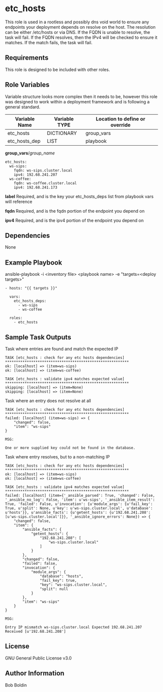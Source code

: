 etc_hosts
=========

This role is used in a rootless and possibly dns void world to ensure any endpoints your deployment depends on resolve on the host.  The resolution can be either /etc/hosts or via DNS.  If the FQDN is unable to resolve, the task will fail.  If the FQDN resolves, then the IPv4 will be checked to ensure it matches.  If the match fails, the task will fail.

Requirements
------------

This role is designed to be included with other roles.

Role Variables
--------------

Variable structure looks more complex then it needs to be, however this role was designed to work within a deployment framework and is following a general standard.

| Variable Name | Variable TYPE | Location to define or override |    
| --- | --- | --- |    
| etc_hosts | DICTIONARY | group_vars |
| etc_hosts_dep | LIST | playbook |

**group_vars**/*group_name*

    etc_hosts:
      ws-sips:
        fqdn: ws-sips.cluster.local
        ipv4: 192.68.241.207
      ws-coffee:
        fqdn: ws-coffee.cluster.local
        ipv4: 192.68.241.173

**label** Required, and is the key your etc_hosts_deps list from playbook vars will reference

**fqdn** Required, and is the fqdn portion of the endpoint you depend on

**ipv4** Required, and is the ipv4 portion of the endpoint you depend on


Dependencies
------------

None

Example Playbook
----------------

ansible-playbook -i \<inventory file\> \<playbook name\> -e "targets=\<deploy targets\>"

```
- hosts: "{{ targets }}"

  vars:
    etc_hosts_deps:
      - ws-sips
      - ws-coffee

  roles:
    - etc_hosts
```

Sample Task Outputs
------------------

Task where entries are found and match the expected IP

```
TASK [etc_hosts : check for any etc hosts dependencies] *********************************************************
ok: [localhost] => (item=ws-sips)
ok: [localhost] => (item=ws-coffee)

TASK [etc_hosts : validate ipv4 matches expected value] *********************************************************
skipping: [localhost] => (item=None) 
skipping: [localhost] => (item=None) 
```

Task where an entry does not resolve at all
```
TASK [etc_hosts : check for any etc hosts dependencies] *********************************************************
failed: [localhost] (item=ws-sips) => {
    "changed": false, 
    "item": "ws-sips"
}

MSG:

One or more supplied key could not be found in the database.
```

Task where entry resolves, but to a non-matching IP
```
TASK [etc_hosts : check for any etc hosts dependencies] *********************************************************
ok: [localhost] => (item=ws-sips)
ok: [localhost] => (item=ws-coffee)

TASK [etc_hosts : validate ipv4 matches expected value] *********************************************************
failed: [localhost] (item={'_ansible_parsed': True, 'changed': False, '_ansible_no_log': False, 'item': u'ws-sips', '_ansible_item_result': True, 'failed': False, u'invocation': {u'module_args': {u'fail_key': True, u'split': None, u'key': u'ws-sips.cluster.local', u'database': u'hosts'}}, u'ansible_facts': {u'getent_hosts': {u'192.68.241.208': [u'ws-sips.cluster.local']}}, '_ansible_ignore_errors': None}) => {
    "changed": false, 
    "item": {
        "ansible_facts": {
            "getent_hosts": {
                "192.68.241.208": [
                    "ws-sips.cluster.local"
                ]
            }
        }, 
        "changed": false, 
        "failed": false, 
        "invocation": {
            "module_args": {
                "database": "hosts", 
                "fail_key": true, 
                "key": "ws-sips.cluster.local", 
                "split": null
            }
        }, 
        "item": "ws-sips"
    }
}

MSG:

Entry IP mismatch ws-sips.cluster.local Expected 192.68.241.207 Received [u'192.68.241.208']
```

License
-------

GNU General Public License v3.0

Author Information
------------------

Bob Boldin
